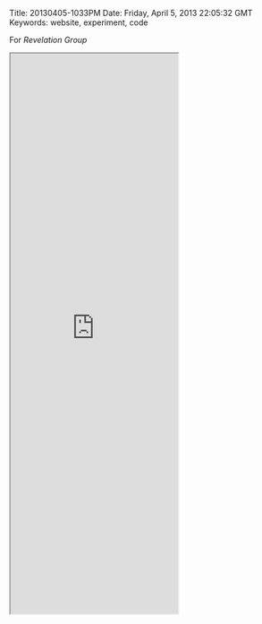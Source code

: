 Title: 20130405-1033PM
Date: Friday, April 5, 2013 22:05:32 GMT
Keywords: website, experiment, code

For _Revelation Group_

<iframe src="http://yyolk.github.io/revelationgroup/" height="1000"></iframe>

<a href="https://github.com/yyolk/revelationgroup" class="icon-github"></a>